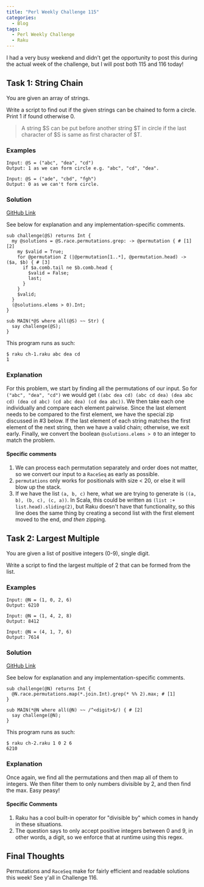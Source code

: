 ```yaml
---
title: "Perl Weekly Challenge 115"
categories:
  - Blog
tags:
  - Perl Weekly Challenge
  - Raku
---
```


I had a very busy weekend and didn't get the opportunity to post this during the actual week of the challenge, but I will post both 115 and 116 today!

## Task 1: String Chain

You are given an array of strings.

Write a script to find out if the given strings can be chained to form a circle. Print 1 if found otherwise 0.

> A string $S can be put before another string $T in circle if the last character of $S is same as first character of $T.

### Examples

```
Input: @S = ("abc", "dea", "cd")
Output: 1 as we can form circle e.g. "abc", "cd", "dea".

Input: @S = ("ade", "cbd", "fgh")
Output: 0 as we can't form circle.
```

### Solution

[GitHub Link](https://github.com/manwar/perlweeklychallenge-club/blob/master/challenge-115/aaronreidsmith/raku/ch-1.raku)

See below for explanation and any implementation-specific comments.

```
sub challenge(@S) returns Int {
  my @solutions = @S.race.permutations.grep: -> @permutation { # [1][2]
    my $valid = True;
    for @permutation Z (|@permutation[1..*], @permutation.head) -> ($a, $b) { # [3]
      if $a.comb.tail ne $b.comb.head {
        $valid = False;
        last;
      }
    }
    $valid;
  }
  (@solutions.elems > 0).Int;
}

sub MAIN(*@S where all(@S) ~~ Str) {
  say challenge(@S);
}
```

This program runs as such:

```
$ raku ch-1.raku abc dea cd
1
```

### Explanation

For this problem, we start by finding all the permutations of our input. So for `("abc", "dea", "cd")` we would get `((abc dea cd) (abc cd dea) (dea abc cd) (dea cd abc) (cd abc dea) (cd dea abc))`. We then take each one individually and compare each element pairwise. Since the last element needs to be compared to the first element, we have the special zip discussed in #3 below. If the last element of each string matches the first element of the next string, then we have a valid chain; otherwise, we exit early. Finally, we convert the boolean `@solutions.elems > 0` to an integer to match the problem.

#### Specific comments

1. We can process each permutation separately and order does not matter, so we convert our input to a `RaceSeq` as early as possible.
2. `permutations` only works for positionals with size < 20, or else it will blow up the stack.
3. If we have the list `(a, b, c)` here, what we are trying to generate is `((a, b), (b, c), (c, a))`. In Scala, this could be written as `(list :+ list.head).sliding(2)`, but Raku doesn't have that functionality, so this line does the same thing by creating a second list with the first element moved to the end, _and then_ zipping.
  
## Task 2: Largest Multiple

You are given a list of positive integers (0-9), single digit.

Write a script to find the largest multiple of 2 that can be formed from the list.

### Examples

```
Input: @N = (1, 0, 2, 6)
Output: 6210

Input: @N = (1, 4, 2, 8)
Output: 8412

Input: @N = (4, 1, 7, 6)
Output: 7614
```

### Solution

[GitHub Link](https://github.com/manwar/perlweeklychallenge-club/blob/master/challenge-115/aaronreidsmith/raku/ch-2.raku)

See below for explanation and any implementation-specific comments.

```
sub challenge(@N) returns Int {
  @N.race.permutations.map(*.join.Int).grep(* %% 2).max; # [1]
}

sub MAIN(*@N where all(@N) ~~ /^<digit>$/) { # [2]
  say challenge(@N);
}
```

This program runs as such:

```
$ raku ch-2.raku 1 0 2 6
6210
```

### Explanation

Once again, we find all the permutations and then map all of them to integers. We then filter them to only numbers divisible by 2, and then find the max. Easy peasy!

#### Specific Comments

1. Raku has a cool built-in operator for "divisible by" which comes in handy in these situations.
2. The question says to only accept positive integers between 0 and 9, in other words, a digit, so we enforce that at runtime using this regex.

## Final Thoughts

Permutations and `RaceSeq` make for fairly efficient and readable solutions this week! See y'all in Challenge 116.
